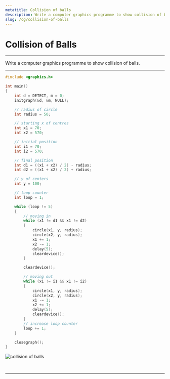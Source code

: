 ```yaml
---
metatitle: Collision of balls
description: Write a computer graphics programme to show collision of balls
slug: /cg/collision-of-balls
---
```


# Collision of Balls

---

Write a computer graphics programme to show collision of balls.

---

```c title=cg/collision-of-balls.c lineNumbers
#include <graphics.h>

int main()
{
    int d = DETECT, m = 0;
    initgraph(&d, &m, NULL);

    // radius of circle
    int radius = 50;

    // starting x of centres
    int x1 = 70;
    int x2 = 570;

    // initial position
    int i1 = 70;
    int i2 = 570;

    // final position
    int d1 = ((x1 + x2) / 2) - radius;
    int d2 = ((x1 + x2) / 2) + radius;

    // y of centers
    int y = 100;

    // loop counter
    int loop = 1;

    while (loop != 5)
    {
        // moving in
        while (x1 != d1 && x1 != d2)
        {
            circle(x1, y, radius);
            circle(x2, y, radius);
            x1 += 1;
            x2 -= 1;
            delay(5);
            cleardevice();
        }

        cleardevice();

        // moving out
        while (x1 != i1 && x1 != i2)
        {
            circle(x1, y, radius);
            circle(x2, y, radius);
            x1 -= 1;
            x2 += 1;
            delay(5);
            cleardevice();
        }
        // increase loop counter
        loop += 1;
    }

    closegraph();
}
```

![collision of balls](./assets/collision.gif)

<br/>

---
